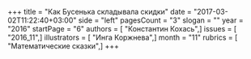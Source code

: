 +++
title = "Как Бусенька складывала скидки"
date = "2017-03-02T11:22:40+03:00"
side = "left"
pagesCount = "3"
slogan = ""
year = "2016"
startPage = "6"
authors = [ "Константин Кохась",]
issues = [ "2016_11",]
illustrators = [ "Инга Коржнева",]
month = "11"
rubrics = [ "Математические сказки",]
+++

